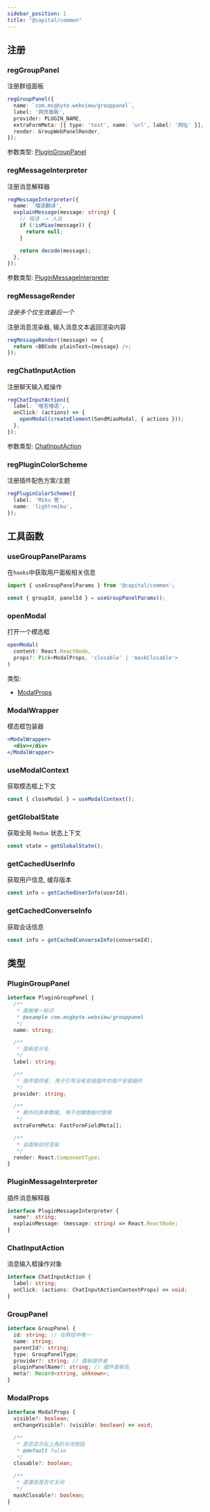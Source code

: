 ```yaml
---
sidebar_position: 1
title: "@capital/common"
---
```


## 注册

### regGroupPanel

注册群组面板

```typescript
regGroupPanel({
  name: `com.msgbyte.webview/grouppanel`,
  label: '网页面板',
  provider: PLUGIN_NAME,
  extraFormMeta: [{ type: 'text', name: 'url', label: '网址' }],
  render: GroupWebPanelRender,
});
```

参数类型: [PluginGroupPanel](#plugingrouppanel)

### regMessageInterpreter

注册消息解释器

```typescript
regMessageInterpreter({
  name: '喵语翻译',
  explainMessage(message: string) {
    // 喵语 -> 人话
    if (!isMiao(message)) {
      return null;
    }

    return decode(message);
  },
});
```

参数类型: [PluginMessageInterpreter](#pluginmessageinterpreter)

### regMessageRender

*注册多个仅生效最后一个*

注册消息渲染器, 输入消息文本返回渲染内容

```typescript
regMessageRender((message) => {
  return <BBCode plainText={message} />;
});
```

### regChatInputAction

注册聊天输入框操作

```typescript
regChatInputAction({
  label: '喵言喵语',
  onClick: (actions) => {
    openModal(createElement(SendMiaoModal, { actions }));
  },
});
```

参数类型: [ChatInputAction](#chatinputaction)


### regPluginColorScheme

注册插件配色方案/主题

```typescript
regPluginColorScheme({
  label: 'Miku 葱',
  name: 'light+miku',
});
```








## 工具函数

### useGroupPanelParams

在`hooks`中获取用户面板相关信息

```typescript
import { useGroupPanelParams } from '@capital/common';

const { groupId, panelId } = useGroupPanelParams();
```

### openModal

打开一个模态框

```typescript
openModal(
  content: React.ReactNode,
  props?: Pick<ModalProps, 'closable' | 'maskClosable'>
)
```

类型:
- [ModalProps](#modalprops)


### ModalWrapper

模态框包装器

```jsx
<ModalWrapper>
  <div></div>
</ModalWrapper>
```

### useModalContext

获取模态框上下文

```typescript
const { closeModal } = useModalContext();
```

### getGlobalState

获取全局 `Redux` 状态上下文

```typescript
const state = getGlobalState();
```

### getCachedUserInfo

获取用户信息, 缓存版本

```typescript
const info = getCachedUserInfo(userId);
```

### getCachedConverseInfo

获取会话信息

```typescript
const info = getCachedConverseInfo(converseId);
```

## 类型

### PluginGroupPanel

```typescript
interface PluginGroupPanel {
  /**
   * 面板唯一标识
   * @example com.msgbyte.webview/grouppanel
   */
  name: string;

  /**
   * 面板显示名
   */
  label: string;

  /**
   * 插件提供者, 用于引导没有安装插件的用户安装插件
   */
  provider: string;

  /**
   * 额外的表单数据, 用于创建面板时使用
   */
  extraFormMeta: FastFormFieldMeta[];

  /**
   * 该面板如何渲染
   */
  render: React.ComponentType;
}
```

### PluginMessageInterpreter

插件消息解释器

```typescript
interface PluginMessageInterpreter {
  name?: string;
  explainMessage: (message: string) => React.ReactNode;
}
```

### ChatInputAction

消息输入框操作对象

```typescript
interface ChatInputAction {
  label: string;
  onClick: (actions: ChatInputActionContextProps) => void;
}
```


### GroupPanel

```typescript
interface GroupPanel {
  id: string; // 在群组中唯一
  name: string;
  parentId?: string;
  type: GroupPanelType;
  provider?: string; // 面板提供者
  pluginPanelName?: string; // 插件面板名
  meta?: Record<string, unknown>;
}
```


### ModalProps

```typescript
interface ModalProps {
  visible?: boolean;
  onChangeVisible?: (visible: boolean) => void;

  /**
   * 是否显示右上角的关闭按钮
   * @default false
   */
  closable?: boolean;

  /**
   * 遮罩层是否可关闭
   */
  maskClosable?: boolean;
}
```
